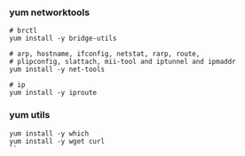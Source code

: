### yum networktools
```shell
# brctl 
yum install -y bridge-utils

# arp, hostname, ifconfig, netstat, rarp, route, 
# plipconfig, slattach, mii-tool and iptunnel and ipmaddr
yum install -y net-tools

# ip
yum install -y iproute
```


### yum utils
```shell
yum install -y which
yum install -y wget curl
``